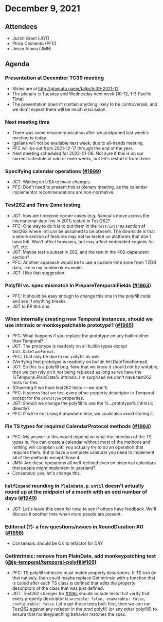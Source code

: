 # December 9, 2021
## Attendees
- Justin Grant (JGT)
- Philip Chimento (PFC)
- Jesse Alama (JMN)

## Agenda
### Presentation at December TC39 meeting
- Slides are at http://ptomato.name/talks/tc39-2021-12
- The plenary is Tuesday and Wednesday next week (10-12, 1-3 Pacific Time)
- The presentation doesn't contain anything likely to be controversial, and we don't expect there will be much discussion.

### Next meeting time
- There was some miscommunication after we postponed last week's meeting to today.
- Igalians will not be available next week, due to all-hands meeting.
- PFC will be out from 2021-12-17 through the end of the year.
- Next meeting scheduled for 2022-01-06. Not sure if this is on our current schedule of odd or even weeks, but let's restart it from there.

### Specifying calendar operations ([#1899](https://github.com/tc39/proposal-temporal/issues/1899))
- JGT: Waiting on USA to make changes.
- PFC: Don't need to present this at plenary meeting, as the calendar implementor recommendations are non-normative.

### Test262 and Time Zone testing
- JGT: how are timezone corner cases (e.g. Samoa's move across the international date line in 2011) tested in Test262?
- PFC: One way to do it is to put them in the `test/intl402` section of test262 where Intl can be assumed to be present. The downside is that a whole section of features may not be tested on platforms that don't have Intl. Won't affect browsers, but may affect embedded engines for IoT, etc.
- JGT: Maybe test a subset in 262, and the rest in the 402-dependent section?
- PFC: Another approach would be to use a custom time zone from TZDB data, like in my cookbook example.
- JGT: I like that suggestion.

### Polyfill vs. spec mismatch in PrepareTemporalFields ([#1963](https://github.com/tc39/proposal-temporal/issues/1963))
- PFC: It should be easy enough to change this one in the polyfill code and see if anything breaks.
- JGT to PR this one.

### When internally creating new Temporal instances, should we use intrinsic or monkeypatchable prototype? ([#1965](https://github.com/tc39/proposal-temporal/issues/1965))
- PFC: What happens if you replace the prototype on any builtin other than Temporal?
- JGT: The prototype is readonly on all builtin types except `Intl.DateTimeFormat`.
- PFC: That may be due to our polyfill as well.
- (Verifying that prototype is readonly on builtin Intl.DateTimeFormat)
- JGT: So this is a polyfill bug. Now that we know it should not be writable, then we can rely on it not being replaced as long as we have the %Temporal.PlainDate% intrinsic. I'm surprised we don't have test262 tests for this.
- (Checking if we have test262 tests — we don't)
- PFC: It seems that we test every other property descriptor in Temporal except for the `prototype` properties.
- JGT: Should we change the polyfill to use the %...prototype% intrinsic directly?
- PFC: If we're not using it anywhere else, we could also avoid storing it.

### Fix TS types for required CalendarProtocol methods ([#1964](https://github.com/tc39/proposal-temporal/issues/1964))
- PFC: My answer to this would depend on what the intention of the TS types is. You can create a calendar without most of the methods and nothing will complain until you actually try to do an operation that requires them. But to have a complete calendar you need to implement all of the methods except those 4.
- JMN: Are these operations all well-defined even on historical calendars that people might implement in userland?
- Consensus: yes, let's change this.

### `halfExpand` rounding in `PlainDate.p.until` doesn't actually round up at the midpoint of a month with an odd number of days ([#1949](https://github.com/tc39/proposal-temporal/issues/1949))
- JGT: Let's leave this open for now, to see if others have feedback. We'll discuss it another time when more people are present.

### Editorial (?): a few questions/issues in RoundDuration AO ([#1958](https://github.com/tc39/proposal-temporal/issues/1958))
- Consensus: should be OK to refactor for DRY

### GetIntrinsic: remove from PlainDate, add monkeypatching test ([@js-temporal/temporal-polyfill#105](https://github.com/js-temporal/temporal-polyfill/pull/105))
- PFC: TS polyfill intrinsics must match property descriptors. If TS can do that natively, then could maybe replace GetIntrinsic with a function that is called after each TS class is defined that edits the property descriptors of the class that was just defined.
- JGT: Test262 changes for [#1965](https://github.com/tc39/proposal-temporal/issues/1965) should include tests that verify that every property descriptor is `writable: false, enumerable: false, configurable: false`. Let's get those tests built first, then we can run Test262 against any refactor in the prod polyfill (or any other polyfill!) to ensure that monkeypatching behavior matches the spec.
